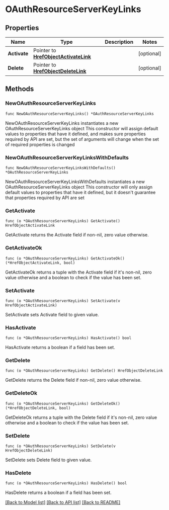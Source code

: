 # OAuthResourceServerKeyLinks

## Properties

Name | Type | Description | Notes
------------ | ------------- | ------------- | -------------
**Activate** | Pointer to [**HrefObjectActivateLink**](HrefObjectActivateLink.md) |  | [optional] 
**Delete** | Pointer to [**HrefObjectDeleteLink**](HrefObjectDeleteLink.md) |  | [optional] 

## Methods

### NewOAuthResourceServerKeyLinks

`func NewOAuthResourceServerKeyLinks() *OAuthResourceServerKeyLinks`

NewOAuthResourceServerKeyLinks instantiates a new OAuthResourceServerKeyLinks object
This constructor will assign default values to properties that have it defined,
and makes sure properties required by API are set, but the set of arguments
will change when the set of required properties is changed

### NewOAuthResourceServerKeyLinksWithDefaults

`func NewOAuthResourceServerKeyLinksWithDefaults() *OAuthResourceServerKeyLinks`

NewOAuthResourceServerKeyLinksWithDefaults instantiates a new OAuthResourceServerKeyLinks object
This constructor will only assign default values to properties that have it defined,
but it doesn't guarantee that properties required by API are set

### GetActivate

`func (o *OAuthResourceServerKeyLinks) GetActivate() HrefObjectActivateLink`

GetActivate returns the Activate field if non-nil, zero value otherwise.

### GetActivateOk

`func (o *OAuthResourceServerKeyLinks) GetActivateOk() (*HrefObjectActivateLink, bool)`

GetActivateOk returns a tuple with the Activate field if it's non-nil, zero value otherwise
and a boolean to check if the value has been set.

### SetActivate

`func (o *OAuthResourceServerKeyLinks) SetActivate(v HrefObjectActivateLink)`

SetActivate sets Activate field to given value.

### HasActivate

`func (o *OAuthResourceServerKeyLinks) HasActivate() bool`

HasActivate returns a boolean if a field has been set.

### GetDelete

`func (o *OAuthResourceServerKeyLinks) GetDelete() HrefObjectDeleteLink`

GetDelete returns the Delete field if non-nil, zero value otherwise.

### GetDeleteOk

`func (o *OAuthResourceServerKeyLinks) GetDeleteOk() (*HrefObjectDeleteLink, bool)`

GetDeleteOk returns a tuple with the Delete field if it's non-nil, zero value otherwise
and a boolean to check if the value has been set.

### SetDelete

`func (o *OAuthResourceServerKeyLinks) SetDelete(v HrefObjectDeleteLink)`

SetDelete sets Delete field to given value.

### HasDelete

`func (o *OAuthResourceServerKeyLinks) HasDelete() bool`

HasDelete returns a boolean if a field has been set.


[[Back to Model list]](../README.md#documentation-for-models) [[Back to API list]](../README.md#documentation-for-api-endpoints) [[Back to README]](../README.md)


